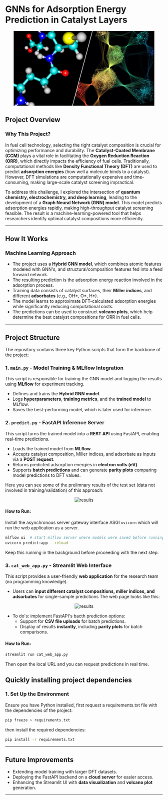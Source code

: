 # **GNNs for Adsorption Energy Prediction in Catalyst Layers**

<p align="center">
  <img src="https://github.com/brunoclbr/EngineeringAI/blob/main/GNNs/images/IMG_0527.jpeg?raw=true" width="450" alt="GNN">
</p>

## **Project Overview**

### **Why This Project?**
In fuel cell technology, selecting the right catalyst composition is crucial for optimizing performance and durability. The **Catalyst-Coated Membrane (CCM)** plays a vital role in facilitating the **Oxygen Reduction Reaction (ORR)**, which directly impacts the efficiency of fuel cells. Traditionally, computational methods like **Density Functional Theory (DFT)** are used to predict **adsorption energies** (how well a molecule binds to a catalyst). However, DFT simulations are computationally expensive and time-consuming, making large-scale catalyst screening impractical.

To address this challenge, I explored the intersection of **quantum chemistry, electrochemistry, and deep learning**, leading to the development of a **Graph Neural Network (GNN) model**. This model predicts adsorption energies rapidly, making high-throughput catalyst screening feasible. The result is a machine-learning-powered tool that helps researchers identify optimal catalyst compositions more efficiently.

---

## **How It Works**

### **Machine Learning Approach**
- The project uses a **Hybrid GNN model**, which combines atomic features modeled with GNN's, and structural/composition features fed into a feed forward network. 
- The resulting prediction is the adsorption energy reaction involved in the adsorption process.
- Training data consists of catalyst surfaces, their **Miller indices**, and different **adsorbates** (e.g., OH*, O*, H*).
- The model learns to approximate DFT-calculated adsorption energies while significantly reducing computational costs.
- The predictions can be used to construct **volcano plots**, which help determine the best catalyst compositions for ORR in fuel cells.

---

## **Project Structure**
The repository contains three key Python scripts that form the backbone of the project:

### **1. `main.py` - Model Training & MLflow Integration**
This script is responsible for training the GNN model and logging the results using **MLflow** for experiment tracking.
- Defines and trains the **Hybrid GNN model**.
- Logs **hyperparameters**, **training metrics**, and the **trained model** to MLflow.
- Saves the best-performing model, which is later used for inference.

### **2. `predict.py` - FastAPI Inference Server**
This script turns the trained model into a **REST API** using FastAPI, enabling real-time predictions.
- Loads the trained model from **MLflow**.
- Accepts catalyst composition, Miller indices, and adsorbate as inputs via a **POST request**.
- Returns predicted adsorption energies in **electron volts (eV)**.
- Supports **batch predictions** and can generate **parity plots** comparing model predictions to DFT values.

Here you can see some of the prelimnary results of the test set (data not involved in training/validation) of this approach:

<p align="center">
  <img src="https://github.com/brunoclbr/EngineeringAI/blob/main/GNNs/images/parity_plot.png?raw=true" width="450" alt="results">
</p>

#### **How to Run:**

Install the asynchronous server gateway interface ASGI `uvicorn` which will run the web application as a server.
```bash
mlflow ui  # start mlflow server where models were saved before running uvicorn
uvicorn predict:app --reload
```
Keep this running in the background before proceeding with the next step.

### **3. `cat_web_app.py` - Streamlit Web Interface**
This script provides a user-friendly **web application** for the research team (no programming knowledge).

- Users can **input different catalyst compositions, miller indices, and adsorbates** for single-sample predictions
The web page looks like this:

<p align="center">
  <img src="https://github.com/brunoclbr/EngineeringAI/blob/main/GNNs/images/web_app.png?raw=true" width="450" alt="results">
</p>

- To do's: implement FastAPI's bacth prediction options:
    - Support for **CSV file uploads** for batch predictions.
    - Display of results **instantly**, including **parity plots** for batch comparisons.

#### **How to Run:**
```bash
streamlit run cat_web_app.py
```

Then open the local URL and you can request predictions in real time.

## **Quickly installing project dependencies**

### **1. Set Up the Environment**
Ensure you have Python installed, first request a requirements.txt file with the dependencies of the project:

```bash
pip freeze > requirements.txt
```
then install the required dependencies:

```bash
pip install -r requirements.txt
```

---

## **Future Improvements**

- Extending model training with larger DFT datasets.
- Deploying the FastAPI backend on a **cloud server** for easier access.
- Enhancing the Streamlit UI with **data visualization** and **volcano plot** generation.

---
